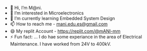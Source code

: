 - 👋 Hi, I’m M@ni.
- 👀 I’m interested in Microelectronics
- 🌱 I’m currently learning Embedded System Design
- 📫 How to reach me - mani.edu.es@gmail.com
- 😄 My replit Account - https://replit.com/@mANI-mm
- ⚡ Fun fact: ... I do hae some experiance in the area of Electrical Maintenance.
  I have worked from 24V to 400kV.

<!---
maANI-mm/maANI-mm is a ✨ special ✨ repository because its `README.md` (this file) appears on your GitHub profile.
You can click the Preview link to take a look at your changes.
--->
